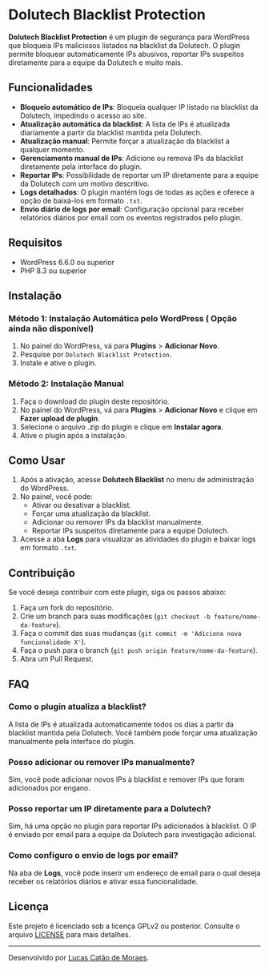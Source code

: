 # Dolutech Blacklist Protection

**Dolutech Blacklist Protection** é um plugin de segurança para WordPress que bloqueia IPs maliciosos listados na blacklist da Dolutech. O plugin permite bloquear automaticamente IPs abusivos, reportar IPs suspeitos diretamente para a equipe da Dolutech e muito mais.

## Funcionalidades

- **Bloqueio automático de IPs**: Bloqueia qualquer IP listado na blacklist da Dolutech, impedindo o acesso ao site.
- **Atualização automática da blacklist**: A lista de IPs é atualizada diariamente a partir da blacklist mantida pela Dolutech.
- **Atualização manual**: Permite forçar a atualização da blacklist a qualquer momento.
- **Gerenciamento manual de IPs**: Adicione ou remova IPs da blacklist diretamente pela interface do plugin.
- **Reportar IPs**: Possibilidade de reportar um IP diretamente para a equipe da Dolutech com um motivo descritivo.
- **Logs detalhados**: O plugin mantém logs de todas as ações e oferece a opção de baixá-los em formato `.txt`.
- **Envio diário de logs por email**: Configuração opcional para receber relatórios diários por email com os eventos registrados pelo plugin.

## Requisitos

- WordPress 6.6.0 ou superior
- PHP 8.3 ou superior

## Instalação

### Método 1: Instalação Automática pelo WordPress ( Opção ainda não disponível)

1. No painel do WordPress, vá para **Plugins** > **Adicionar Novo**.
2. Pesquise por `Dolutech Blacklist Protection`.
3. Instale e ative o plugin.

### Método 2: Instalação Manual

1. Faça o download do plugin deste repositório.
2. No painel do WordPress, vá para **Plugins** > **Adicionar Novo** e clique em **Fazer upload de plugin**.
3. Selecione o arquivo .zip do plugin e clique em **Instalar agora**.
4. Ative o plugin após a instalação.

## Como Usar

1. Após a ativação, acesse **Dolutech Blacklist** no menu de administração do WordPress.
2. No painel, você pode:
   - Ativar ou desativar a blacklist.
   - Forçar uma atualização da blacklist.
   - Adicionar ou remover IPs da blacklist manualmente.
   - Reportar IPs suspeitos diretamente para a equipe Dolutech.
3. Acesse a aba **Logs** para visualizar as atividades do plugin e baixar logs em formato `.txt`.

## Contribuição

Se você deseja contribuir com este plugin, siga os passos abaixo:

1. Faça um fork do repositório.
2. Crie um branch para suas modificações (`git checkout -b feature/nome-da-feature`).
3. Faça o commit das suas mudanças (`git commit -m 'Adiciona nova funcionalidade X'`).
4. Faça o push para o branch (`git push origin feature/nome-da-feature`).
5. Abra um Pull Request.

## FAQ

### Como o plugin atualiza a blacklist?
A lista de IPs é atualizada automaticamente todos os dias a partir da blacklist mantida pela Dolutech. Você também pode forçar uma atualização manualmente pela interface do plugin.

### Posso adicionar ou remover IPs manualmente?
Sim, você pode adicionar novos IPs à blacklist e remover IPs que foram adicionados por engano.

### Posso reportar um IP diretamente para a Dolutech?
Sim, há uma opção no plugin para reportar IPs adicionados à blacklist. O IP é enviado por email para a equipe da Dolutech para investigação adicional.

### Como configuro o envio de logs por email?
Na aba de **Logs**, você pode inserir um endereço de email para o qual deseja receber os relatórios diários e ativar essa funcionalidade.

## Licença

Este projeto é licenciado sob a licença GPLv2 ou posterior. Consulte o arquivo [LICENSE](https://www.gnu.org/licenses/gpl-2.0.html) para mais detalhes.

---

Desenvolvido por [Lucas Catão de Moraes](https://dolutech.com).
